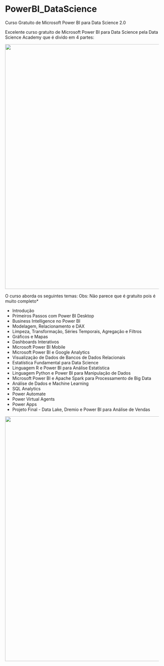 # PowerBI_DataScience
Curso Gratuito de Microsoft Power BI para Data Science 2.0

Excelente curso gratuito de Microsoft Power BI para Data Science pela Data Science Academy que é divido em 4 partes:
<center><img src="https://user-images.githubusercontent.com/61481422/107590317-9a481f00-6be6-11eb-8528-15c4246115e4.jpg" alt="" width="800"></center>

O curso aborda os seguintes temas:
Obs: Não parece que é gratuito pois é muito completo*

<ul>
  <li>Introdução</li>
  <li>Primeiros Passos com Power BI Desktop</li>
  <li>Business Intelligence no Power BI</li>
  <li>Modelagem, Relacionamento e DAX</li>
  <li>Limpeza, Transformação, Séries Temporais, Agregação e Filtros</li>
  <li>Gráficos e Mapas</li>
  <li>Dashboards Interativos</li>
  <li>Microsoft Power BI Mobile</li>
  <li>Microsoft Power BI e Google Analytics</li>
  <li>Visualização de Dados de Bancos de Dados Relacionais</li>
  <li>Estatística Fundamental para Data Science</li>
  <li>Linguagem R e Power BI para Análise Estatística</li>
  <li>Linguagem Python e Power BI para Manipulação de Dados</li>
  <li>Microsoft Power BI e Apache Spark para Processamento de Big Data</li>
  <li>Análise de Dados e Machine Learning</li>
  <li>SQL Analytics</li>
  <li>Power Automate</li>
  <li>Power Virtual Agents</li>
  <li>Power Apps</li>
  <li>Projeto Final - Data Lake, Dremio e Power BI para Análise de Vendas</li>
</ul>

<center><img src="https://user-images.githubusercontent.com/61481422/107590592-3a05ad00-6be7-11eb-8717-d791e9521705.jpg" alt="" width="800"></center>